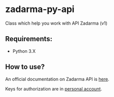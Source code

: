 # zadarma-py-api
Class which help you work with API Zadarma (v1)

## Requirements:
- Python 3.X

## How to use?
An official documentation on Zadarma API is [here](https://zadarma.com/support/api/).

Keys for authorization are in [personal account](https://ss.zadarma.com/api/).


